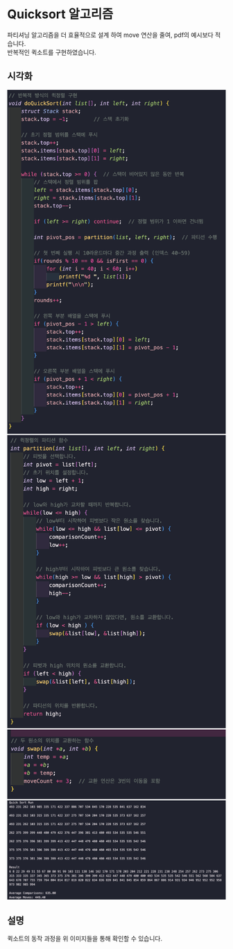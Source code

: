# Quicksort 알고리즘
파티셔닝 알고리즘을 더 효율적으로 설계 하여 move 연산을 줄여, pdf의 예시보다 적습니다.<br>
반복적인 퀵소트를 구현하였습니다.

## 시각화
![Quicksort 과정](./image2.png)
![Quicksort 파티셔닝](./image4.png)
![swap](./image3.png)
![결과](./image.png)


## 설명
퀵소트의 동작 과정을 위 이미지들을 통해 확인할 수 있습니다.
